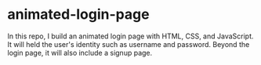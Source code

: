 # animated-login-page
In this repo, I build an animated login page with HTML, CSS, and JavaScript.
It will held the user's identity such as username and password.
Beyond the login page, it will also include a signup page.
